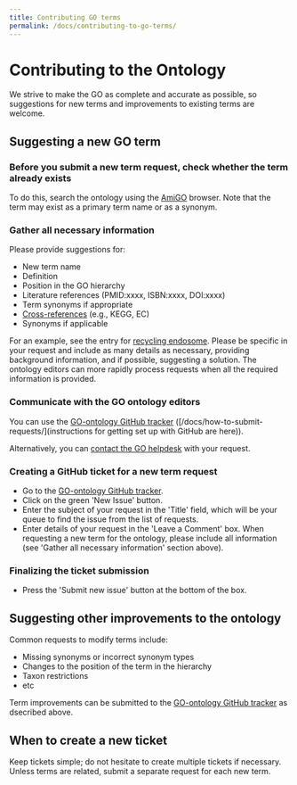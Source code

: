 ```yaml
---
title: Contributing GO terms
permalink: /docs/contributing-to-go-terms/
---
```


# Contributing to the Ontology

We strive to make the GO as complete and accurate as possible, so suggestions for new terms and improvements to existing terms are welcome. 

## Suggesting a new GO term

### Before you submit a new term request, check whether the term already exists
To do this, search the ontology using the <a href="http://amigo.geneontology.org/amigo">AmiGO</a> browser. Note that the term may exist as a primary term name or as a synonym.

###  Gather all necessary information
Please provide suggestions for:

+ New term name
+ Definition
+ Position in the GO hierarchy
+ Literature references (PMID:xxxx, ISBN:xxxx, DOI:xxxx)
+ Term synonyms if appropriate
+ [Cross-references](/docs/download-mappings/) (e.g., KEGG, EC)
+ Synonyms if applicable

For an example, see the entry for [recycling endosome](http://amigo.geneontology.org/amigo/term/GO:0055037). Please be specific in your request and include as many details as necessary, providing background information, and if possible, suggesting a solution. The ontology editors can more rapidly process requests when all the required information is provided. 
### Communicate with the GO ontology editors

You can use the <a href="https://github.com/geneontology/go-ontology/issues">GO-ontology GitHub tracker</a> ([/docs/how-to-submit-requests/](instructions for getting set up with GitHub are here)).

Alternatively, you can [contact the GO helpdesk](http://help.geneontology.org/) with your request. 
### Creating a GitHub ticket for a new term request

+ Go to the <a href="https://github.com/geneontology/go-ontology/issues">GO-ontology GitHub tracker</a>.
+ Click on the green 'New Issue' button.
+ Enter the subject of your request in the 'Title' field, which will be your queue to find the issue from the list of requests.
+ Enter details of your request in the 'Leave a Comment' box. When requesting a new term for the ontology, please include all information (see 'Gather all necessary information' section above). 
### Finalizing the ticket submission

+ Press the 'Submit new issue' button at the bottom of the box.
## Suggesting other improvements to the ontology
Common requests to modify terms include: 
+ Missing synonyms or incorrect synonym types
+ Changes to the position of the term in the hierarchy
+ Taxon restrictions
+ etc

Term improvements can be submitted to the <a href="https://github.com/geneontology/go-ontology/issues">GO-ontology GitHub tracker</a> as dsecribed above. 
## When to create a new ticket
Keep tickets simple; do not hesitate to create multiple tickets if necessary. Unless terms are related, submit a separate request for each new term.
 
